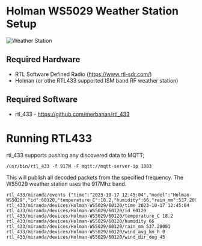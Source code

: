 # Holman WS5029 Weather Station Setup

![Weather Station](images/holman.png)

## Required Hardware

* RTL Software Defined Radio (https://www.rtl-sdr.com/)
* Holman (or othe RTL433 supported ISM band RF weather station)

## Required Software

* rtl\_433 - https://github.com/merbanan/rtl_433

# Running RTL433

rtl\_433 supports pushing any discovered data to MQTT; 

```
/usr/bin/rtl_433 -f 917M -F mqtt://mqtt-server-ip 1883
```

This will publish all decoded packets from the specified frequency.  The WS5029 weather station uses the 917Mhz band.

```
rtl_433/miranda/events {"time":"2023-10-17 12:45:04","model":"Holman-WS5029","id":60120,"temperature_C":18.2,"humidity":66,"rain_mm":537.20001,"wind_avg_km_h":0,"wind_dir_deg":45}
rtl_433/miranda/devices/Holman-WS5029/60120/time 2023-10-17 12:45:04
rtl_433/miranda/devices/Holman-WS5029/60120/id 60120
rtl_433/miranda/devices/Holman-WS5029/60120/temperature_C 18.2
rtl_433/miranda/devices/Holman-WS5029/60120/humidity 66
rtl_433/miranda/devices/Holman-WS5029/60120/rain_mm 537.20001
rtl_433/miranda/devices/Holman-WS5029/60120/wind_avg_km_h 0
rtl_433/miranda/devices/Holman-WS5029/60120/wind_dir_deg 45
```


